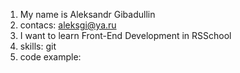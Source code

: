 1. My name is Aleksandr Gibadullin
2. contacs:
aleksgi@ya.ru
3. I want to learn Front-End Development in RSSchool
4. skills: git
5. code example:
